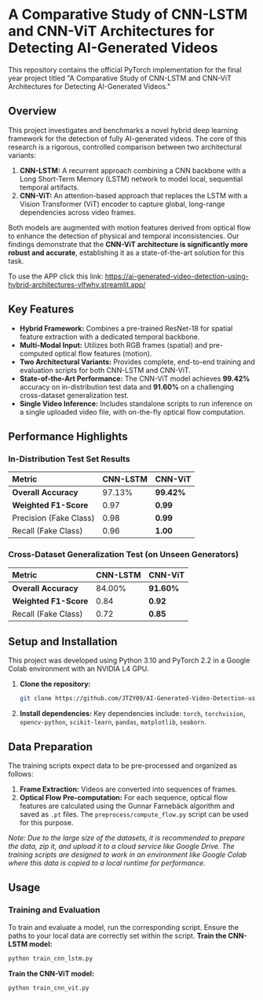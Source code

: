 # A Comparative Study of CNN-LSTM and CNN-ViT Architectures for Detecting AI-Generated Videos

This repository contains the official PyTorch implementation for the final year project titled "A Comparative Study of CNN-LSTM and CNN-ViT Architectures for Detecting AI-Generated Videos."

## Overview

This project investigates and benchmarks a novel hybrid deep learning framework for the detection of fully AI-generated videos. The core of this research is a rigorous, controlled comparison between two architectural variants:

1.  **CNN-LSTM:** A recurrent approach combining a CNN backbone with a Long Short-Term Memory (LSTM) network to model local, sequential temporal artifacts.
2.  **CNN-ViT:** An attention-based approach that replaces the LSTM with a Vision Transformer (ViT) encoder to capture global, long-range dependencies across video frames.

Both models are augmented with motion features derived from optical flow to enhance the detection of physical and temporal inconsistencies. Our findings demonstrate that the **CNN-ViT architecture is significantly more robust and accurate**, establishing it as a state-of-the-art solution for this task.

To use the APP click this link: https://ai-generated-video-detection-using-hybrid-architectures-vlfwhv.streamlit.app/
## Key Features

- **Hybrid Framework:** Combines a pre-trained ResNet-18 for spatial feature extraction with a dedicated temporal backbone.
- **Multi-Modal Input:** Utilizes both RGB frames (spatial) and pre-computed optical flow features (motion).
- **Two Architectural Variants:** Provides complete, end-to-end training and evaluation scripts for both CNN-LSTM and CNN-ViT.
- **State-of-the-Art Performance:** The CNN-ViT model achieves **99.42%** accuracy on in-distribution test data and **91.60%** on a challenging cross-dataset generalization test.
- **Single Video Inference:** Includes standalone scripts to run inference on a single uploaded video file, with on-the-fly optical flow computation.

## Performance Highlights

### In-Distribution Test Set Results

| Metric | CNN-LSTM | CNN-ViT |
| :--- | :--- | :--- |
| **Overall Accuracy** | 97.13% | **99.42%** |
| **Weighted F1-Score** | 0.97 | **0.99** |
| Precision (Fake Class) | 0.98 | **0.99** |
| Recall (Fake Class) | 0.96 | **1.00** |

### Cross-Dataset Generalization Test (on Unseen Generators)

| Metric | CNN-LSTM | CNN-ViT |
| :--- | :--- | :--- |
| **Overall Accuracy** | 84.00% | **91.60%** |
| **Weighted F1-Score**| 0.84 | **0.92** |
| Recall (Fake Class) | 0.72 | **0.85** |

## Setup and Installation

This project was developed using Python 3.10 and PyTorch 2.2 in a Google Colab environment with an NVIDIA L4 GPU.

1.  **Clone the repository:**
    ```bash
    git clone https://github.com/JTZY09/AI-Generated-Video-Detection-using-Hybrid-Architectures.git
    ```

2.  **Install dependencies:**
    Key dependencies include: `torch`, `torchvision`, `opencv-python`, `scikit-learn`, `pandas`, `matplotlib`, `seaborn`.

## Data Preparation

The training scripts expect data to be pre-processed and organized as follows:

1.  **Frame Extraction:** Videos are converted into sequences of frames.
2.  **Optical Flow Pre-computation:** For each sequence, optical flow features are calculated using the Gunnar Farnebäck algorithm and saved as `.pt` files. The `preprocess/compute_flow.py` script can be used for this purpose.

*Note: Due to the large size of the datasets, it is recommended to prepare the data, zip it, and upload it to a cloud service like Google Drive. The training scripts are designed to work in an environment like Google Colab where this data is copied to a local runtime for performance.*

## Usage

### Training and Evaluation

To train and evaluate a model, run the corresponding script. Ensure the paths to your local data are correctly set within the script.
**Train the CNN-LSTM model:**
```bash
python train_cnn_lstm.py
```
**Train the CNN-ViT model:**
```bash
python train_cnn_vit.py
```

